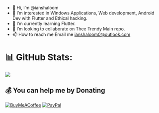 - 👋 Hi, I’m @ianshaloom
- 👀 I’m interested in Windows Applications, Web development, Android Dev with Flutter and Ethical hacking.
- 🌱 I’m currently learning Flutter.
- 💞️ I’m looking to collaborate on Thee Trendy Main repo.
- 📫 How to reach me Email me ianshaloom0@outlook.com

<!---
ianshaloom/ianshaloom is a ✨ special ✨ repository because its `README.md` (this file) appears on your GitHub profile.
You can click the Preview link to take a look at your changes.
--->
# 📊 GitHub Stats:
![](https://github-readme-streak-stats.herokuapp.com/?user=ianshaloom&theme=dark&hide_border=false)<br/>

  ## 💰 You can help me by Donating
  [![BuyMeACoffee](https://img.shields.io/badge/Buy%20Me%20a%20Coffee-ffdd00?style=for-the-badge&logo=buy-me-a-coffee&logoColor=black)](https://buymeacoffee.com/https://bmc.link/ianshaloom) [![PayPal](https://img.shields.io/badge/PayPal-00457C?style=for-the-badge&logo=paypal&logoColor=white)](https://paypal.me/ianshaloom0@gmail.com) 

  
<!-- Proudly created with GPRM ( https://gprm.itsvg.in ) -->
